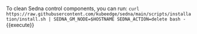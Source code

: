 To clean Sedna control components, you can run:
`curl https://raw.githubusercontent.com/kubeedge/sedna/main/scripts/installation/install.sh | SEDNA_GM_NODE=$HOSTNAME SEDNA_ACTION=delete bash -`{{execute}}
